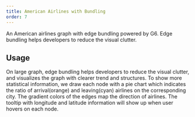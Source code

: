 ```yaml
---
title: American Airlines with Bundling
order: 7
---
```


An American airlines graph with edge bundling powered by G6. Edge bundling helps developers to reduce the visual clutter.

## Usage

On large graph, edge bundling helps developers to reduce the visual clutter, and visualizes the graph with clearer trend and structures. To show more statistical information, we draw each node with a pie chart which indicates the ratio of arrival(orange) and leaving(cyan) airlines on the corresponding city. The gradient colors of the edges map the direction of airlines. The tooltip with longitude and latitude information will show up when user hovers on each node.
